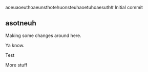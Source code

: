 aoeuaoeuthoaeunsthotehuonsteuhaoetuhoaesuth# Initial commit
## asotneuh
Making some changes around here.

Ya know.

Test

More stuff